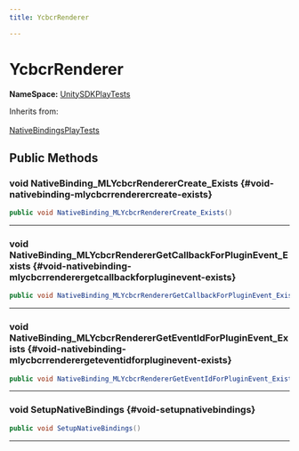 ```yaml
---
title: YcbcrRenderer

---
```


# YcbcrRenderer



**NameSpace:** 
[UnitySDKPlayTests](/unity-api/api/UnitySDKPlayTests/UnitySDKPlayTests.md) 





Inherits from: <br></br>[NativeBindingsPlayTests](/unity-api/api/UnitySDKPlayTests/UnitySDKPlayTests.NativeBindingsPlayTests.md)




## Public Methods

### void NativeBinding_MLYcbcrRendererCreate_Exists {#void-nativebinding-mlycbcrrenderercreate-exists}

```csharp
public void NativeBinding_MLYcbcrRendererCreate_Exists()
```






-----------

### void NativeBinding_MLYcbcrRendererGetCallbackForPluginEvent_Exists {#void-nativebinding-mlycbcrrenderergetcallbackforpluginevent-exists}

```csharp
public void NativeBinding_MLYcbcrRendererGetCallbackForPluginEvent_Exists()
```






-----------

### void NativeBinding_MLYcbcrRendererGetEventIdForPluginEvent_Exists {#void-nativebinding-mlycbcrrenderergeteventidforpluginevent-exists}

```csharp
public void NativeBinding_MLYcbcrRendererGetEventIdForPluginEvent_Exists()
```






-----------

### void SetupNativeBindings {#void-setupnativebindings}

```csharp
public void SetupNativeBindings()
```






-----------

